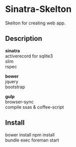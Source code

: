 Sinatra-Skelton
====

Skelton for creating web app.

## Description

**sinatra**  
activerecord for sqlite3  
slim  
rspec  

**bower**  
jquery  
bootstrap  

**gulp**  
browser-sync    
compile ssas & coffee-script  

## Install

bower install 
npm install  
bundle exec foreman start  
